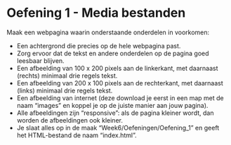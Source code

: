 
# Oefening 1 - Media bestanden

Maak een webpagina waarin onderstaande onderdelen in voorkomen:

- Een achtergrond die precies op de hele webpagina past.
- Zorg ervoor dat de tekst en andere onderdelen op de pagina goed leesbaar blijven.
- Een afbeelding van 100 x 200 pixels aan de linkerkant, met daarnaast (rechts) minimaal drie regels tekst.
- Een afbeelding van 200 x 100 pixels aan de rechterkant, met daarnaast (links) minimaal drie regels tekst.
- Een afbeelding van internet (deze download je eerst in een map met de naam “images” en koppel je op de juiste manier aan jouw pagina).
- Alle afbeeldingen zijn “responsive”: als de pagina kleiner wordt, dan worden de afbeeldingen ook kleiner.
- Je slaat alles op in de maak “Week6/Oefeningen/Oefening_1” en geeft het HTML-bestand de naam “index.html”.
